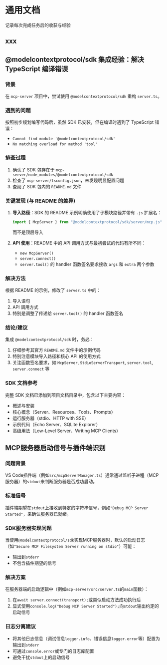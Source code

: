 # 通用文档
记录每次完成任务后的收获与经验
## xxx

## @modelcontextprotocol/sdk 集成经验：解决 TypeScript 编译错误

### 背景
在 `mcp-server` 项目中，尝试使用 `@modelcontextprotocol/sdk` 重构 `server.ts`。

### 遇到的问题
按照初步规划编写代码后，虽然 SDK 已安装，但在编译时遇到了 TypeScript 错误：
- `Cannot find module '@modelcontextprotocol/sdk'`
- `No matching overload for method 'tool'`

### 排查过程
1. 确认了 SDK 包存在于 `mcp-server/node_modules/@modelcontextprotocol/sdk`
2. 检查了 `mcp-server/tsconfig.json`，未发现明显配置问题
3. 查阅了 SDK 包内的 `README.md` 文件

### 关键发现 (与 README 的差异)
1. **导入路径**：SDK 的 README 示例明确使用了子模块路径并带有 `.js` 扩展名：
   ```typescript
   import { McpServer } from "@modelcontextprotocol/sdk/server/mcp.js";
   ```
   而不是顶层导入

2. **API 使用**：README 中的 API 调用方式与最初尝试的代码有所不同：
   - `new McpServer()`
   - `server.connect()`
   - `server.tool()` 的 handler 函数签名要求接收 `args` 和 `extra` 两个参数

### 解决方法
根据 README 的示例，修改了 `server.ts` 中的：
1. 导入语句
2. API 调用方式
3. 特别是调整了传递给 `server.tool()` 的 handler 函数签名

### 结论/建议
集成 `@modelcontextprotocol/sdk` 时，务必：
1. 仔细参考其官方 `README.md` 文件中的示例代码
2. 特别注意模块导入路径和核心 API 的使用方式
3. 关注函数签名要求，如 `McpServer`, `StdioServerTransport`, `server.tool`, `server.connect` 等

### SDK 文档参考
完整 SDK 文档已添加到项目文档目录中，包含以下主要内容：
- 概述与安装
- 核心概念（Server、Resources、Tools、Prompts）
- 运行服务器（stdio、HTTP with SSE）
- 示例代码（Echo Server、SQLite Explorer）
- 高级用法（Low-Level Server、Writing MCP Clients）

## MCP服务器启动信号与插件端识别

### 问题背景
VS Code插件端（例如`src/mcpServerManager.ts`）通常通过监听子进程（MCP服务器）的`stdout`来判断服务器是否成功启动。

### 标准信号
插件端期望在`stdout`上接收到特定的字符串信号，例如`"Debug MCP Server Started"`，来确认服务器已就绪。

### SDK服务器实现问题
当使用`@modelcontextprotocol/sdk`实现MCP服务器时，默认的启动日志（如`"Secure MCP Filesystem Server running on stdio"`）可能：
- 输出到`stderr`
- 不包含插件期望的信号

### 解决方案
在服务器端的启动逻辑中（例如`mcp-server/src/server.ts`的`main`函数）：
1. 在`await server.connect(transport);`或类似启动方法成功执行后
2. 显式使用`console.log("Debug MCP Server Started");`向`stdout`输出约定的启动信号

### 日志分离建议
- 将其他日志信息（调试信息`logger.info`、错误信息`logger.error`等）配置为输出到`stderr`
- 可通过`console.error`或专门的日志库配置
- 避免干扰`stdout`上的启动信号